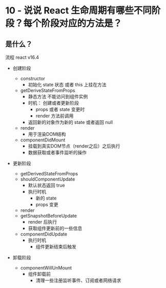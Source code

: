 # 10 - 说说 React 生命周期有哪些不同阶段？每个阶段对应的方法是？

## 是什么？

流程 react v16.4

- 创建阶段
  - constructor
    - 初始化 state 状态 或者 this 上挂在方法
  - getDeriveStateFromProps
    - 静态方法 不能访问到组件实例
    - 时机： 创建或者更新阶段
      - props 或者 state 变更时
      - render 方法前调用
    - 返回新的对象作为新的 state 或者返回 null
  - render
    - 用于渲染DOM结构
  - componentDidMount
    - 挂载到真实DOM节点（render之后）之后执行  
    - 数据获取或者事件监听的操作
   
- 更新阶段
  - getDerivedStateFromProps
  - shouldComponentUpdate
    - 默认状态返回 true
    - 执行时机
      - 新的 state
      - props 变更
  - render
  - getSnapshotBeforeUpdate
    - render 后执行
    - 获取组件更新前的一些信息
  - componentDidUpdate
    - 执行时机
      - 组件更新结束后触发


- 卸载阶段 
  - componentWillUnMount
    - 组件卸载前
      - 清理一些注册监听事件、订阅或者网络请求